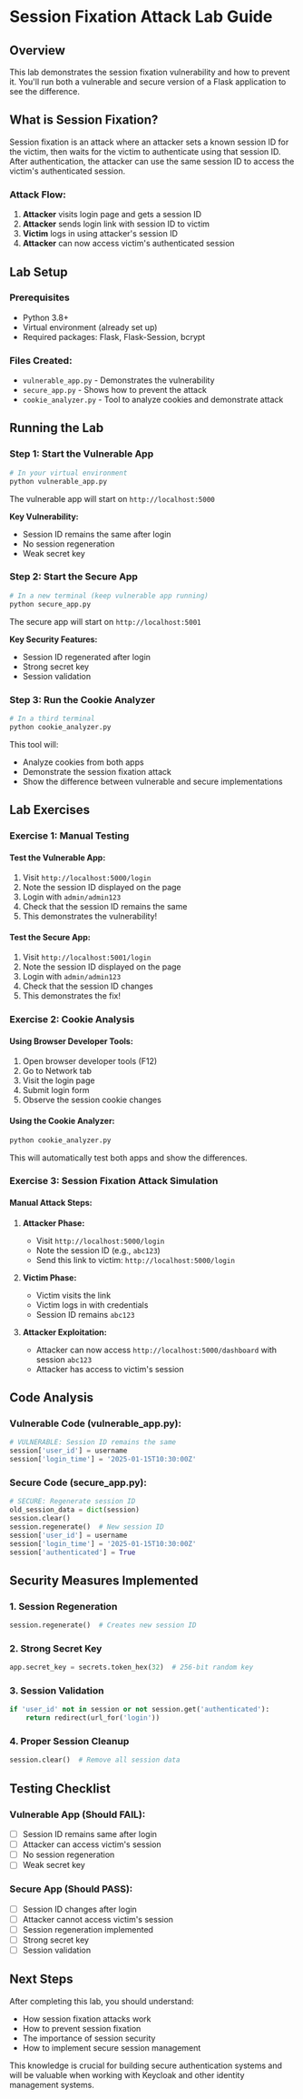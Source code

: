 # Session Fixation Attack Lab Guide

## Overview
This lab demonstrates the session fixation vulnerability and how to prevent it. You'll run both a vulnerable and secure version of a Flask application to see the difference.

## What is Session Fixation?

Session fixation is an attack where an attacker sets a known session ID for the victim, then waits for the victim to authenticate using that session ID. After authentication, the attacker can use the same session ID to access the victim's authenticated session.

### Attack Flow:
1. **Attacker** visits login page and gets a session ID
2. **Attacker** sends login link with session ID to victim
3. **Victim** logs in using attacker's session ID
4. **Attacker** can now access victim's authenticated session

## Lab Setup

### Prerequisites
- Python 3.8+
- Virtual environment (already set up)
- Required packages: Flask, Flask-Session, bcrypt

### Files Created:
- `vulnerable_app.py` - Demonstrates the vulnerability
- `secure_app.py` - Shows how to prevent the attack
- `cookie_analyzer.py` - Tool to analyze cookies and demonstrate attack

## Running the Lab

### Step 1: Start the Vulnerable App
```bash
# In your virtual environment
python vulnerable_app.py
```

The vulnerable app will start on `http://localhost:5000`

**Key Vulnerability:**
- Session ID remains the same after login
- No session regeneration
- Weak secret key

### Step 2: Start the Secure App
```bash
# In a new terminal (keep vulnerable app running)
python secure_app.py
```

The secure app will start on `http://localhost:5001`

**Key Security Features:**
- Session ID regenerated after login
- Strong secret key
- Session validation

### Step 3: Run the Cookie Analyzer
```bash
# In a third terminal
python cookie_analyzer.py
```

This tool will:
- Analyze cookies from both apps
- Demonstrate the session fixation attack
- Show the difference between vulnerable and secure implementations

## Lab Exercises

### Exercise 1: Manual Testing

#### Test the Vulnerable App:
1. Visit `http://localhost:5000/login`
2. Note the session ID displayed on the page
3. Login with `admin/admin123`
4. Check that the session ID remains the same
5. This demonstrates the vulnerability!

#### Test the Secure App:
1. Visit `http://localhost:5001/login`
2. Note the session ID displayed on the page
3. Login with `admin/admin123`
4. Check that the session ID changes
5. This demonstrates the fix!

### Exercise 2: Cookie Analysis

#### Using Browser Developer Tools:
1. Open browser developer tools (F12)
2. Go to Network tab
3. Visit the login page
4. Submit login form
5. Observe the session cookie changes

#### Using the Cookie Analyzer:
```bash
python cookie_analyzer.py
```

This will automatically test both apps and show the differences.

### Exercise 3: Session Fixation Attack Simulation

#### Manual Attack Steps:
1. **Attacker Phase:**
   - Visit `http://localhost:5000/login`
   - Note the session ID (e.g., `abc123`)
   - Send this link to victim: `http://localhost:5000/login`

2. **Victim Phase:**
   - Victim visits the link
   - Victim logs in with credentials
   - Session ID remains `abc123`

3. **Attacker Exploitation:**
   - Attacker can now access `http://localhost:5000/dashboard` with session `abc123`
   - Attacker has access to victim's session

## Code Analysis

### Vulnerable Code (vulnerable_app.py):
```python
# VULNERABLE: Session ID remains the same
session['user_id'] = username
session['login_time'] = '2025-01-15T10:30:00Z'
```

### Secure Code (secure_app.py):
```python
# SECURE: Regenerate session ID
old_session_data = dict(session)
session.clear()
session.regenerate()  # New session ID
session['user_id'] = username
session['login_time'] = '2025-01-15T10:30:00Z'
session['authenticated'] = True
```

## Security Measures Implemented

### 1. Session Regeneration
```python
session.regenerate()  # Creates new session ID
```

### 2. Strong Secret Key
```python
app.secret_key = secrets.token_hex(32)  # 256-bit random key
```

### 3. Session Validation
```python
if 'user_id' not in session or not session.get('authenticated'):
    return redirect(url_for('login'))
```

### 4. Proper Session Cleanup
```python
session.clear()  # Remove all session data
```

## Testing Checklist

### Vulnerable App (Should FAIL):
- [ ] Session ID remains same after login
- [ ] Attacker can access victim's session
- [ ] No session regeneration
- [ ] Weak secret key

### Secure App (Should PASS):
- [ ] Session ID changes after login
- [ ] Attacker cannot access victim's session
- [ ] Session regeneration implemented
- [ ] Strong secret key
- [ ] Session validation

## Next Steps
After completing this lab, you should understand:
- How session fixation attacks work
- How to prevent session fixation
- The importance of session security
- How to implement secure session management

This knowledge is crucial for building secure authentication systems and will be valuable when working with Keycloak and other identity management systems. 